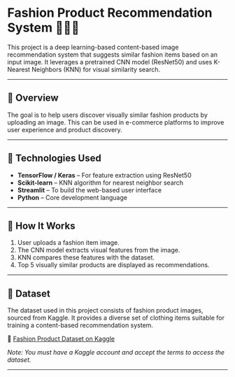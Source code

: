 # Fashion Product Recommendation System 👗🧥👕

This project is a deep learning-based content-based image recommendation system that suggests similar fashion items based on an input image. It leverages a pretrained CNN model (ResNet50) and uses K-Nearest Neighbors (KNN) for visual similarity search.

---

## 📌 Overview

The goal is to help users discover visually similar fashion products by uploading an image. This can be used in e-commerce platforms to improve user experience and product discovery.

---

## 🧠 Technologies Used

- **TensorFlow / Keras** – For feature extraction using ResNet50  
- **Scikit-learn** – KNN algorithm for nearest neighbor search  
- **Streamlit** – To build the web-based user interface  
- **Python** – Core development language  

---

## 🚀 How It Works

1. User uploads a fashion item image.  
2. The CNN model extracts visual features from the image.  
3. KNN compares these features with the dataset.  
4. Top 5 visually similar products are displayed as recommendations.

---

## 📂 Dataset

The dataset used in this project consists of fashion product images, sourced from Kaggle. It provides a diverse set of clothing items suitable for training a content-based recommendation system.

🔗 [Fashion Product Dataset on Kaggle](https://www.kaggle.com/datasets/paramaggarwal/fashion-product-images-small)

*Note: You must have a Kaggle account and accept the terms to access the dataset.*

---
